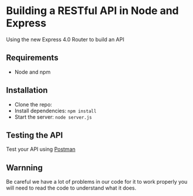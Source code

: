 # Building a RESTful API in Node and Express

Using the new Express 4.0 Router to build an API


## Requirements

- Node and npm

## Installation

- Clone the repo:
- Install dependencies: `npm install`
- Start the server: `node server.js`

## Testing the API
Test your API using [Postman](https://www.getpostman.com)

## Warnning

Be careful we have a lot of problems in our code for it to work properly you will need to read the code to understand what it does.
